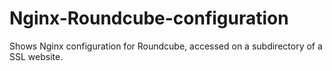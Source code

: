 # Nginx-Roundcube-configuration
Shows Nginx configuration for Roundcube, accessed on a subdirectory of a SSL website. 
